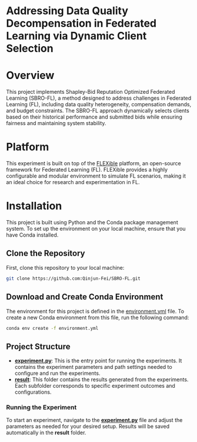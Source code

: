 # Addressing Data Quality Decompensation in Federated Learning via Dynamic Client Selection

# Overview

This project implements Shapley-Bid Reputation Optimized Federated Learning (SBRO-FL), a method designed to address challenges in Federated Learning (FL), including data quality heterogeneity, compensation demands, and budget constraints. The SBRO-FL approach dynamically selects clients based on their historical performance and submitted bids while ensuring fairness and maintaining system stability.

# Platform

This experiment is built on top of the [FLEXible](https://github.com/FLEXible-FL/FLEXible) platform, an open-source framework for Federated Learning (FL). FLEXible provides a highly configurable and modular environment to simulate FL scenarios, making it an ideal choice for research and experimentation in FL.

# Installation

This project is built using Python and the Conda package management system. To set up the environment on your local machine, ensure that you have Conda installed.

## Clone the Repository

First, clone this repository to your local machine:
```bash
git clone https://github.com:Qinjun-Fei/SBRO-FL.git
```
## 	Download and Create Conda Environment

The environment for this project is defined in the [environment.yml](https://github.com/Qinjun-Fei/SBRO-FL/blob/main/environment.yml) file. To create a new Conda environment from this file, run the following command:
```bash
conda env create -f environment.yml
```
## Project Structure

- **[experiment.py](experiments/experiment.py)**: This is the entry point for running the experiments. It contains the experiment parameters and path settings needed to configure and run the experiments.
- **[result](./result)**: This folder contains the results generated from the experiments. Each subfolder corresponds to specific experiment outcomes and configurations.

### Running the Experiment

To start an experiment, navigate to the **[experiment.py](experiments/experiment.py)** file and adjust the parameters as needed for your desired setup. Results will be saved automatically in the **result** folder.

